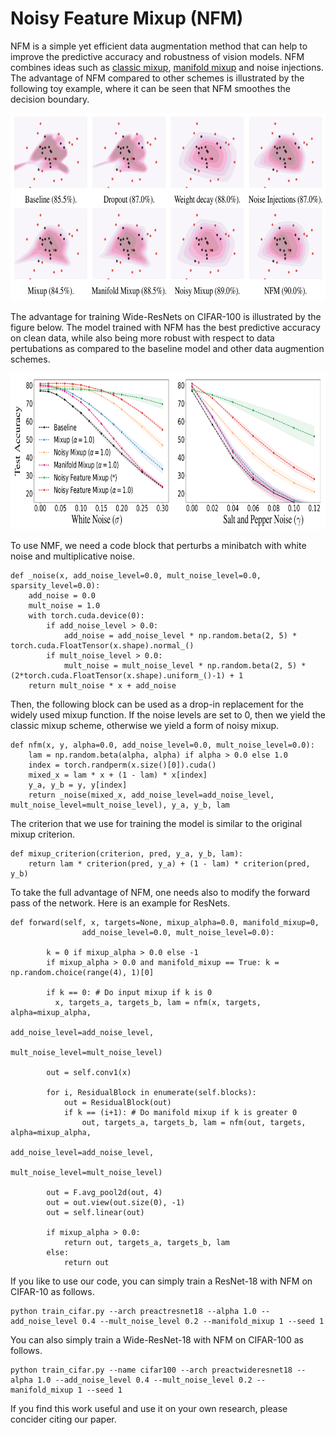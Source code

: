 # Noisy Feature Mixup (NFM)

NFM is a simple yet efficient data augmentation method that can help to improve the predictive accuracy and robustness of vision models. NFM combines ideas such as [classic mixup](https://arxiv.org/abs/1710.09412), [manifold mixup](https://arxiv.org/abs/1806.05236) and noise injections. The advantage of NFM compared to other schemes is illustrated by the following toy example, where it can be seen that NFM smoothes the decision boundary.

<p align="center">
    <img src="db.png" height="300">
</p>

The advantage for training Wide-ResNets on CIFAR-100 is illustrated by the figure below. The model trained with NFM has the best predictive accuracy on clean data, while also being more robust with respect to data pertubations as compared to the baseline model and other data augmention schemes. 

<p align="center">
    <img src="WideResNet.png" height="250">
</p>

To use NMF, we need a code block that perturbs a minibatch with white noise and multiplicative noise.

```
def _noise(x, add_noise_level=0.0, mult_noise_level=0.0, sparsity_level=0.0):
    add_noise = 0.0
    mult_noise = 1.0
    with torch.cuda.device(0):
        if add_noise_level > 0.0:
            add_noise = add_noise_level * np.random.beta(2, 5) * torch.cuda.FloatTensor(x.shape).normal_()
        if mult_noise_level > 0.0:
            mult_noise = mult_noise_level * np.random.beta(2, 5) * (2*torch.cuda.FloatTensor(x.shape).uniform_()-1) + 1 
    return mult_noise * x + add_noise
```

Then, the following block can be used as a drop-in replacement for the widely used mixup function. If the noise levels are set to 0, then we yield the classic mixup scheme, otherwise we yield a form of noisy mixup.

```
def nfm(x, y, alpha=0.0, add_noise_level=0.0, mult_noise_level=0.0):
    lam = np.random.beta(alpha, alpha) if alpha > 0.0 else 1.0
    index = torch.randperm(x.size()[0]).cuda()
    mixed_x = lam * x + (1 - lam) * x[index]
    y_a, y_b = y, y[index]
    return _noise(mixed_x, add_noise_level=add_noise_level, mult_noise_level=mult_noise_level), y_a, y_b, lam
```

The criterion that we use for training the model is similar to the original mixup criterion.

```
def mixup_criterion(criterion, pred, y_a, y_b, lam):
    return lam * criterion(pred, y_a) + (1 - lam) * criterion(pred, y_b)
```

To take the full advantage of NFM, one needs also to modify the forward pass of the network. Here is an example for ResNets.

``` 
def forward(self, x, targets=None, mixup_alpha=0.0, manifold_mixup=0, 
                add_noise_level=0.0, mult_noise_level=0.0):
           
        k = 0 if mixup_alpha > 0.0 else -1
        if mixup_alpha > 0.0 and manifold_mixup == True: k = np.random.choice(range(4), 1)[0]
        
        if k == 0: # Do input mixup if k is 0 
          x, targets_a, targets_b, lam = nfm(x, targets, alpha=mixup_alpha, 
                                              add_noise_level=add_noise_level, 
                                              mult_noise_level=mult_noise_level)

        out = self.conv1(x)
        
        for i, ResidualBlock in enumerate(self.blocks):
            out = ResidualBlock(out)
            if k == (i+1): # Do manifold mixup if k is greater 0
                out, targets_a, targets_b, lam = nfm(out, targets, alpha=mixup_alpha, 
                                           add_noise_level=add_noise_level, 
                                           mult_noise_level=mult_noise_level)

        out = F.avg_pool2d(out, 4)
        out = out.view(out.size(0), -1)
        out = self.linear(out)
        
        if mixup_alpha > 0.0:
            return out, targets_a, targets_b, lam
        else:
            return out
```

If you like to use our code, you can simply train a ResNet-18 with NFM on CIFAR-10 as follows.


```
python train_cifar.py --arch preactresnet18 --alpha 1.0 --add_noise_level 0.4 --mult_noise_level 0.2 --manifold_mixup 1 --seed 1
```

You can also simply train a Wide-ResNet-18 with NFM on CIFAR-100 as follows.

```
python train_cifar.py --name cifar100 --arch preactwideresnet18 --alpha 1.0 --add_noise_level 0.4 --mult_noise_level 0.2 --manifold_mixup 1 --seed 1
```




If you find this work useful and use it on your own research, please concider citing our paper.


